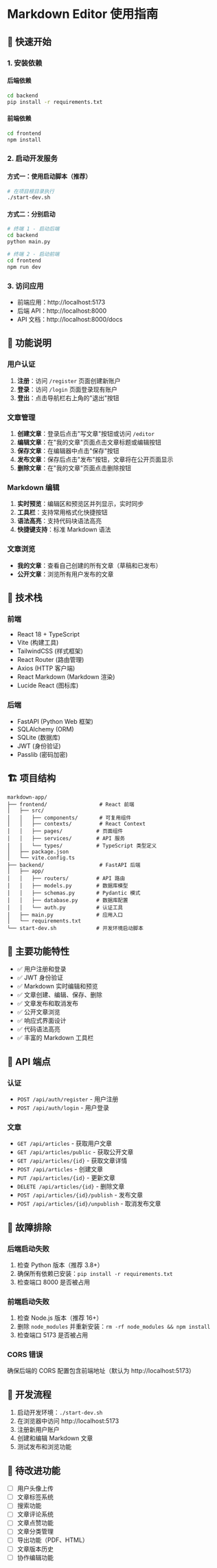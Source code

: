 # Markdown Editor 使用指南

## 🚀 快速开始

### 1. 安装依赖

#### 后端依赖
```bash
cd backend
pip install -r requirements.txt
```

#### 前端依赖
```bash
cd frontend
npm install
```

### 2. 启动开发服务

#### 方式一：使用启动脚本（推荐）
```bash
# 在项目根目录执行
./start-dev.sh
```

#### 方式二：分别启动
```bash
# 终端 1 - 启动后端
cd backend
python main.py

# 终端 2 - 启动前端
cd frontend
npm run dev
```

### 3. 访问应用
- 前端应用：http://localhost:5173
- 后端 API：http://localhost:8000
- API 文档：http://localhost:8000/docs

## 📱 功能说明

### 用户认证
1. **注册**：访问 `/register` 页面创建新账户
2. **登录**：访问 `/login` 页面登录现有账户
3. **登出**：点击导航栏右上角的"退出"按钮

### 文章管理
1. **创建文章**：登录后点击"写文章"按钮或访问 `/editor`
2. **编辑文章**：在"我的文章"页面点击文章标题或编辑按钮
3. **保存文章**：在编辑器中点击"保存"按钮
4. **发布文章**：保存后点击"发布"按钮，文章将在公开页面显示
5. **删除文章**：在"我的文章"页面点击删除按钮

### Markdown 编辑
1. **实时预览**：编辑区和预览区并列显示，实时同步
2. **工具栏**：支持常用格式化快捷按钮
3. **语法高亮**：支持代码块语法高亮
4. **快捷键支持**：标准 Markdown 语法

### 文章浏览
- **我的文章**：查看自己创建的所有文章（草稿和已发布）
- **公开文章**：浏览所有用户发布的文章

## 🔧 技术栈

### 前端
- React 18 + TypeScript
- Vite (构建工具)
- TailwindCSS (样式框架)
- React Router (路由管理)
- Axios (HTTP 客户端)
- React Markdown (Markdown 渲染)
- Lucide React (图标库)

### 后端
- FastAPI (Python Web 框架)
- SQLAlchemy (ORM)
- SQLite (数据库)
- JWT (身份验证)
- Passlib (密码加密)

## 🏗️ 项目结构

```
markdown-app/
├── frontend/                 # React 前端
│   ├── src/
│   │   ├── components/       # 可复用组件
│   │   ├── contexts/         # React Context
│   │   ├── pages/           # 页面组件
│   │   ├── services/        # API 服务
│   │   └── types/           # TypeScript 类型定义
│   ├── package.json
│   └── vite.config.ts
├── backend/                  # FastAPI 后端
│   ├── app/
│   │   ├── routers/         # API 路由
│   │   ├── models.py        # 数据库模型
│   │   ├── schemas.py       # Pydantic 模式
│   │   ├── database.py      # 数据库配置
│   │   └── auth.py          # 认证工具
│   ├── main.py              # 应用入口
│   └── requirements.txt
└── start-dev.sh             # 开发环境启动脚本
```

## 🌟 主要功能特性

- ✅ 用户注册和登录
- ✅ JWT 身份验证
- ✅ Markdown 实时编辑和预览
- ✅ 文章创建、编辑、保存、删除
- ✅ 文章发布和取消发布
- ✅ 公开文章浏览
- ✅ 响应式界面设计
- ✅ 代码语法高亮
- ✅ 丰富的 Markdown 工具栏

## 🔐 API 端点

### 认证
- `POST /api/auth/register` - 用户注册
- `POST /api/auth/login` - 用户登录

### 文章
- `GET /api/articles` - 获取用户文章
- `GET /api/articles/public` - 获取公开文章
- `GET /api/articles/{id}` - 获取文章详情
- `POST /api/articles` - 创建文章
- `PUT /api/articles/{id}` - 更新文章
- `DELETE /api/articles/{id}` - 删除文章
- `POST /api/articles/{id}/publish` - 发布文章
- `POST /api/articles/{id}/unpublish` - 取消发布文章

## 🐛 故障排除

### 后端启动失败
1. 检查 Python 版本（推荐 3.8+）
2. 确保所有依赖已安装：`pip install -r requirements.txt`
3. 检查端口 8000 是否被占用

### 前端启动失败
1. 检查 Node.js 版本（推荐 16+）
2. 删除 `node_modules` 并重新安装：`rm -rf node_modules && npm install`
3. 检查端口 5173 是否被占用

### CORS 错误
确保后端的 CORS 配置包含前端地址（默认为 http://localhost:5173）

## 🔄 开发流程

1. 启动开发环境：`./start-dev.sh`
2. 在浏览器中访问 http://localhost:5173
3. 注册新用户账户
4. 创建和编辑 Markdown 文章
5. 测试发布和浏览功能

## 📝 待改进功能

- [ ] 用户头像上传
- [ ] 文章标签系统
- [ ] 搜索功能
- [ ] 文章评论系统
- [ ] 文章点赞功能
- [ ] 文章分类管理
- [ ] 导出功能（PDF、HTML）
- [ ] 文章版本历史
- [ ] 协作编辑功能
